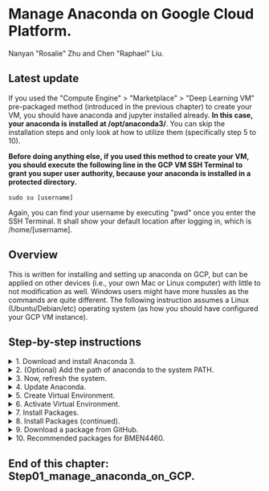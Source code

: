 # Manage Anaconda on Google Cloud Platform.
Nanyan "Rosalie" Zhu and Chen "Raphael" Liu.

## Latest update
If you used the "Compute Engine" > "Marketplace" > "Deep Learning VM" pre-packaged method (introduced in the previous chapter) to create your VM, you should have anaconda and jupyter installed already. **In this case, your anaconda is installed at /opt/anaconda3/**. You can skip the installation steps and only look at how to utilize them (specifically step 5 to 10).

**Before doing anything else, if you used this method to create your VM, you should execute the following line in the GCP VM SSH Terminal to grant you super user authority, because your anaconda is installed in a protected directory.**
```
sudo su [username]
```
Again, you can find your username by executing "pwd" once you enter the SSH Terminal. It shall show your default location after logging in, which is /home/[username].

## Overview
This is written for installing and setting up anaconda on GCP, but can be applied on other devices (i.e., your own Mac or Linux computer) with little to not modification as well. Windows users might have more hussles as the commands are quite different. The following instruction assumes a Linux (Ubuntu/Debian/etc) operating system (as how you should have configured your GCP VM instance).

## Step-by-step instructions

<details>
<summary>1. Download and install Anaconda 3.</summary>
<br>

1) Find a suitable Anaconda 3 at the [Anaconda installer archive](https://repo.continuum.io/archive/).
    In this case, we chose Anaconda3-2019.10-Linux-x86_64.sh

2) Download the Anaconda Archive package. In the ssh terminal, enter:
    ```
    wget http://repo.continuum.io/archive/Anaconda3-2019.10-Linux-x86_64.sh
    ```

3) Install the package "bzip2", and install Anaconda 3 with the Archive package.
    ```
    sudo apt-get install bzip2
    bash Anaconda3-2019.10-Linux-x86_64.sh
    ```
    
4) Once you run the installation command, there will be text instructions that guide you through the installation.
    * You can choose to install anaconda at any place you want. You may choose the default **"/home/[username]/anaconda3"** path.
    * When the installation kit asks whether or not to **initialize Anaconda3 by running conda init**, please choose "yes". This will save you the trouble of configuring the ~/.bashrc file, so that you can skip the next step.

</details>


<details>
<summary>2. (Optional) Add the path of anaconda to the system PATH.</summary>
<br>

**This is not necessary if you asked the anaconda installation kit to set the path for you.**

```
sudo nano ~/.bashrc
```

and add the following line to your system file.
```
export PATH="$PATH:/home/[username]/anaconda3/bin"
```
    
Please replace **"[username]"** with your own username. In our case, our username is msnanyanzhu. <img src="/Step01_manage_anaconda_on_GCP/Images/user_name.png" alt="user_name" width="300px" height="40px">

</details>

<details>
<summary>3. Now, refresh the system.</summary>
<br>

You can either run the following code in the SSH Terminal

```
source ~/.bashrc
```

or alternatively, exit out the VM SSH Terminal (by closing the web browser tag hosting the VM SSH Terminal) and reopen the terminal again. Either way, after the refreshing the command "conda" can be recognized.

</details>

<details>
<summary>4. Update Anaconda.</summary>
<br>

```
conda update --prefix /home/[username]/anaconda3 -c anaconda anaconda
```

</details>

<details>
<summary>5. Create Virtual Environment.</summary>
<br>

```
conda create -n [environment name] -c anaconda python=3.7 [package name] [package name]
```
    
Example:
```
conda create -n BMEN4460 -c anaconda python=3.7
```

**environment name** is the name you give to the new anaconda environment. In this case, we use "BMEN4460".

**python=3.7** specifies that the python version 3.7 to be installed in this environment. If you want a different version, change it to what you want.

**-c anaconda** specifies the channel from which the package will be downloaded. Personally I recommend **anaconda**. In case the package is not available in anaconda, go search it on the web and find a decent source.

**package name** specifies the packages to be installed in this environment. It makes no difference whether to specify the package names to be installed here or in Step 7.

</details>

<details>
<summary>6. Activate Virtual Environment.</summary>
<br>

```
conda init
conda activate [environment name]
```

Example:
```
conda init
conda activate BMEN4460
```

**You may very likely need to close and reopen your SSH Terminal after this step. Remember to execute "sudo su [username]" (if you used the Deep Learning VM quick creation) and "conda activate [environment name]" again.**


</details>

<details>
<summary>7. Install Packages.</summary>
<br>

```
conda install -c anaconda [package name] [package name] ...
```

**-n [environment name]** specifies which environment to install the packages in. It is not necessary if the environment currently activated is your target environment.
  
**NOTE**: Hierarchy of package installation methods (ranked from "recommended" to "don't try this if you have any other method" according to our experience)
- Option 1 syntax (best)
```
conda install -c anaconda [packagename]
```
Example:
```
conda install -c anaconda jupyter
```
- Option 2 syntax (good)
```
conda install -c conda-forge [packagename]
```
- Option 3 syntax (not very good)
```
conda install [packagename]
```
- Option 4 syntax (not recommended)
```
python -m pip install [packagename]
```
- Option 5 syntax (not recommended)
```
pip install [packagename]
```
</details>

<details>
<summary>8. Install Packages (continued).</summary>
<br>

Besides these popular methods, in case you want to install a non-anaconda package that is not included in either anaconda or conda-forge, the best shot you have to safely install it is by googling **"anaconda install [this non-anaconda package]"**, and find the offical answer given by anaconda cloud.
    
For instance, if you want to install **"dtw"**, doing so will redirect you to **"conda install -c freemapa dtw"**.

</details>

<details>
<summary>9. Download a package from GitHub.</summary>
<br>

To download a package (not a repository) from github, you can use following command:
```
conda install git pip
pip install git+[git_url]
```

Example:
```
git clone https://github.com/jonbarron/robust_loss_pytorch
cd robust_loss_pytorch/
pip install -e .[dev]
```

You can refer to the specific GitHub package when you really come across this case. Note that whichever folder you are currently in when you type the following git clone command, the repository will be downloaded to that folder.

Note that is different from downloading a repository from GitHub, which is much easier:
```
git clone [GitHub repository]
```
Example (we recommend creating a "Projects" folder and cloning this repo there):
```
mkdir Projects
cd Projects
git clone https://github.com/RnR-2018/BMEN4460-NB1-simple_cell_segmentation_with_a_single_layered_perceptron
```

</details>

<details>
<summary>10. Recommended packages for BMEN4460.</summary>
<br>

```
conda install -c pytorch torchvision pytorch
conda install -c simpleitk simpleitk
conda install -c anaconda matplotlib numpy jupyterlab jupyter scikit-learn scikit-image
```
</details>

## End of this chapter: Step01_manage_anaconda_on_GCP.

